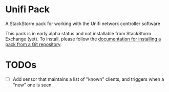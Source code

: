 # Unifi Pack

A StackStorm pack for working with the Unifi network controller software

This pack is in early alpha status and not installable from StackStorm Exchange (yet). To install, please follow the [documentation for installing a pack from a Git repository](https://docs.stackstorm.com/packs.html#installing-a-pack). 

# TODOs

- [ ] Add sensor that maintains a list of "known" clients, and triggers when a "new" one is seen
